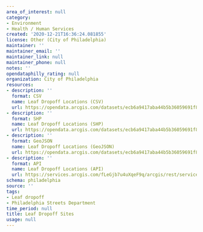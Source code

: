 ```yaml
---
area_of_interest: null
category:
- Environment
- Health / Human Services
created: '2020-12-21T16:36:24.081855'
license: Other (City of Philadelphia)
maintainer: ''
maintainer_email: ''
maintainer_link: null
maintainer_phone: null
notes: ''
opendataphilly_rating: null
organization: City of Philadelphia
resources:
- description: ''
  format: CSV
  name: Leaf Dropoff Locations (CSV)
  url: https://opendata.arcgis.com/datasets/ecb6a9417aba44b5b36059691f8a153a_0.csv
- description: ''
  format: SHP
  name: Leaf Dropoff Locations (SHP)
  url: https://opendata.arcgis.com/datasets/ecb6a9417aba44b5b36059691f8a153a_0.zip
- description: ''
  format: GeoJSON
  name: Leaf Dropoff Locations (GeoJSON)
  url: https://opendata.arcgis.com/datasets/ecb6a9417aba44b5b36059691f8a153a_0.geojson
- description: ''
  format: API
  name: Leaf Dropoff Locations (API)
  url: https://services.arcgis.com/fLeGjb7u4uXqeF9q/arcgis/rest/services/Leaf_Dropoff_Sites/FeatureServer/0/query?outFields=*&where=1%3D1
schema: philadelphia
source: ''
tags:
- Leaf dropoff
- Philadelphia Streets Department
time_period: null
title: Leaf Dropoff Sites
usage: null
---
```

